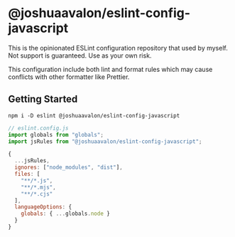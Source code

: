 # @joshuaavalon/eslint-config-javascript

This is the opinionated ESLint configuration repository that used by myself.
Not support is guaranteed. Use as your own risk.

This configuration include both lint and format rules which may cause conflicts with other formatter like Prettier.

## Getting Started

```
npm i -D eslint @joshuaavalon/eslint-config-javascript
```

```js
// eslint.config.js
import globals from "globals";
import jsRules from "@joshuaavalon/eslint-config-javascript";

{
  ...jsRules,
  ignores: ["node_modules", "dist"],
  files: [
    "**/*.js",
    "**/*.mjs",
    "**/*.cjs"
  ],
  languageOptions: {
    globals: { ...globals.node }
  }
}
```
